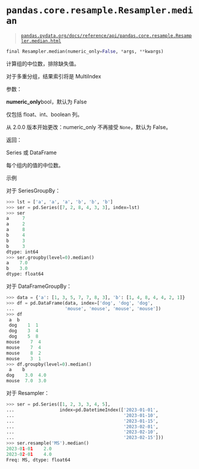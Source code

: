 # `pandas.core.resample.Resampler.median`

> [`pandas.pydata.org/docs/reference/api/pandas.core.resample.Resampler.median.html`](https://pandas.pydata.org/docs/reference/api/pandas.core.resample.Resampler.median.html)

```py
final Resampler.median(numeric_only=False, *args, **kwargs)
```

计算组的中位数，排除缺失值。

对于多重分组，结果索引将是 MultiIndex

参数：

**numeric_only**bool，默认为 False

仅包括 float、int、boolean 列。

从 2.0.0 版本开始更改：numeric_only 不再接受 `None`，默认为 False。

返回：

Series 或 DataFrame

每个组内的值的中位数。

示例

对于 SeriesGroupBy：

```py
>>> lst = ['a', 'a', 'a', 'b', 'b', 'b']
>>> ser = pd.Series([7, 2, 8, 4, 3, 3], index=lst)
>>> ser
a     7
a     2
a     8
b     4
b     3
b     3
dtype: int64
>>> ser.groupby(level=0).median()
a    7.0
b    3.0
dtype: float64 
```

对于 DataFrameGroupBy：

```py
>>> data = {'a': [1, 3, 5, 7, 7, 8, 3], 'b': [1, 4, 8, 4, 4, 2, 1]}
>>> df = pd.DataFrame(data, index=['dog', 'dog', 'dog',
...                   'mouse', 'mouse', 'mouse', 'mouse'])
>>> df
 a  b
 dog    1  1
 dog    3  4
 dog    5  8
mouse    7  4
mouse    7  4
mouse    8  2
mouse    3  1
>>> df.groupby(level=0).median()
 a    b
dog    3.0  4.0
mouse  7.0  3.0 
```

对于 Resampler：

```py
>>> ser = pd.Series([1, 2, 3, 3, 4, 5],
...                 index=pd.DatetimeIndex(['2023-01-01',
...                                         '2023-01-10',
...                                         '2023-01-15',
...                                         '2023-02-01',
...                                         '2023-02-10',
...                                         '2023-02-15']))
>>> ser.resample('MS').median()
2023-01-01    2.0
2023-02-01    4.0
Freq: MS, dtype: float64 
```
